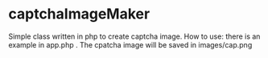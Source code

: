 # captchaImageMaker
Simple class written in php to create captcha image.
How to use:
there is an example in app.php .
The cpatcha image will be saved in images/cap.png
